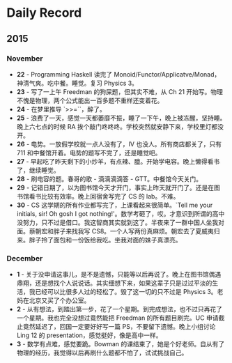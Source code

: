# Daily Record

## 2015

### November

* **22** - Programming Haskell 读完了 Monoid/Functor/Applicatve/Monad，神清气爽。吃中餐。睡觉。复习 Physics 3。
* **23** - 写了一上午 Freedman 的狗屎题，但其实不难，从 Ch 21 开始写。物理不愧是物理，两个公式能出一百多题不重样还变着花。
* **24** - 在梦里推导 `>>=``，醉了。
* **25** - 浪费了一天，感觉一天都萎靡不振，睡了一下午，晚上被冻醒，坚持睡。晚上六七点的时候 RA 挨个敲门咚咚咚。学校突然就安静下来，学校里灯都没开。
* **26** - 电势。一放假学校就一点人没有了，IV 也没人。所有商店都关了，只有 711 和中餐馆开着。电势的题写不完了，还是睡觉吧。
* **27** - 早起吃了昨天剩下的小炒羊，有点辣、膻。开始学电容。晚上懒得看书了，继续睡觉。
* **28** - 刷电容的题。春哥的歌 - 滴滴滴滴答 - GTT。中餐馆今天关门。
* **29** - 记错日期了，以为图书馆今天才开门，事实上昨天就开门了。还是在图书馆看书比较有效率。晚上回宿舍写完了 CS 的 lab。不难。
* **30** - CS 这学期的所有作业都写完了，上课看起来很简单。`Tell me your initials, sir! Oh gosh I got nothing!'。数学考砸了，哎。才意识到所谓的高中没努力，只不过是借口。我这智商其实就到这了。半夜来了一群中国人坐我对面。蔡朝宏和胖子来找我写 CS8。一个人写两份真麻烦。朝宏去了夏威夷归来。胖子拎了面包和一份饭给我吃。坐我对面的妹子真漂亮。

### December

* **1** - 关于没申请这事儿，是不是遗憾，只能等以后再说了。晚上在图书馆偶遇鼎翔，还是想找个人说说话。其实细想下来，如果这辈子只是过过平淡的生活，我已经可以比很多人过的轻松了。毁了这一切的只不过是 Physics 3。老妈在北京又买了个办公室。
* **2** - 从有想法，到踏出第一步，花了一个星期。到完成想法，也不过只再花了一个星期。我也完全没想过竟然能把 Freedman 的所有题目刷完。UC 申请截止竟然延迟了，回国一定要好好写一篇 PS，不要留下遗憾。晚上小组讨论 Ling 12 的 presentation，感觉挺好，像是高中一样。
* **3** - 数学有点难，感觉要跪。Bowman 的课结束了，她是个好老师。自从有了物理的经历，我觉得以后再刷什么题都不怕了，试试挑战自己。